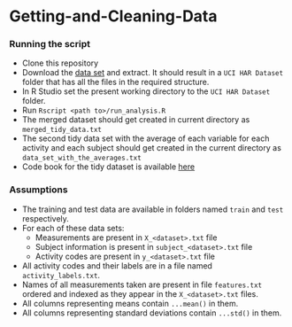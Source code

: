 Getting-and-Cleaning-Data
=========================

### Running the script

- Clone this repository
- Download the [data set](https://d396qusza40orc.cloudfront.net/getdata%2Fprojectfiles%2FUCI%20HAR%20Dataset.zip) and extract. It should result in a `UCI HAR Dataset` folder that has all the files in the required structure.
- In R Studio set the present working directory to the `UCI HAR Dataset` folder.
- Run `Rscript <path to>/run_analysis.R`
- The merged dataset should get created in current directory as `merged_tidy_data.txt`
- The second tidy data set with the average of each variable for each activity and each subject should get created in the current directory as `data_set_with_the_averages.txt`
- Code book for the tidy dataset is available [here](CodeBook.md)


### Assumptions

- The training and test data are available in folders named `train` and `test` respectively.
- For each of these data sets:
    - Measurements are present in `X_<dataset>.txt` file
    - Subject information is present in `subject_<dataset>.txt` file
    - Activity codes are present in `y_<dataset>.txt` file
- All activity codes and their labels are in a file named `activity_labels.txt`.
- Names of all measurements taken are present in file `features.txt` ordered and indexed as they appear in the `X_<dataset>.txt` files.
- All columns representing means contain `...mean()` in them.
- All columns representing standard deviations contain `...std()` in them.
